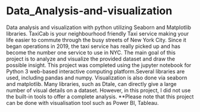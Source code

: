 # Data_Analysis-and-visualization
Data analysis and visualization with python utilizing Seaborn and Matplotlib libraries.
TaxiCab is your neighbourhood friendly Taxi service making your life easier to commute through the busy streets of New York City. Since it began operations in 2019, the taxi service has really picked up and has become the number one service to use in NYC.
The main goal of this project is to analyze and visualize the provided dataset and draw the possible insight.
This project was completed using the jupyter notebook for Python 3 web-based interactive computing platform.Several libraries are used, including pandas and numpy. Visualization is also done via seaborn and matplotlib.
Many libraries, such as Dtale, can directly give a large number of visual details on a dataset. However, in this project, I did not use the built-in tools to offer a complete analysis.
**Please note that this project can be done with visualisation tool such as Power BI, Tableau.

